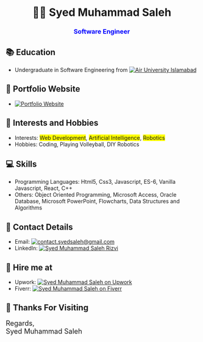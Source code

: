 <!-- Name and Profession -->
<h1 align="center">👨‍💻 Syed Muhammad Saleh</h1>
<h3 align="center" style="color:blue;">Software Engineer</h3>

<!-- Education -->
## 📚 Education
- Undergraduate in Software Engineering from [![Air University Islamabad](https://img.shields.io/badge/Air%20University-Islamabad-green)](https://au.edu.pk)

<!-- Portfolio Website -->
## 💼 Portfolio Website
- [![Portfolio Website](https://img.shields.io/badge/Portfolio-Website-green)](https://rizvisoft.netlify.app)

<!-- Interests and Hobbies -->
## 🎯 Interests and Hobbies
- Interests: <span style="background-color:yellow;">Web Development</span>, <span style="background-color:yellow;">Artificial Intelligence</span>, <span style="background-color:yellow;">Robotics</span>
- Hobbies: Coding, Playing Volleyball, DIY Robotics

<!-- Skills -->
## 💻 Skills
- Programming Languages: Html5, Css3, Javascript, ES-6, Vanilla Javascript, React, C++
- Others: Object Oriented Programming, Microsoft Access, Oracle Database, Microsoft PowerPoint, Flowcharts, Data Structures and Algorithms

<!-- Contact Details -->
## 📧 Contact Details
- Email: [![contact.syedsaleh@gmail.com](https://img.shields.io/badge/Email-contact.syedsaleh%40gmail.com-green)](mailto:contact.syedsaleh@gmail.com)
- LinkedIn: [![Syed Muhammad Saleh Rizvi](https://img.shields.io/badge/LinkedIn-Syed%20Muhammad%20Saleh%20Rizvi-green)](https://www.linkedin.com/in/syed-muhammad-saleh-rizvi)

<!-- Hire me at -->
## 💼 Hire me at
- Upwork: [![Syed Muhammad Saleh on Upwork](https://img.shields.io/badge/Upwork-Syed%20Muhammad%20Saleh-green)](https://www.upwork.com/freelancers/~01227483e76bdf54df)
- Fiverr: [![Syed Muhammad Saleh on Fiverr](https://img.shields.io/badge/Fiverr-Syed%20Muhammad%20Saleh-green)](https://www.fiverr.com/smsaleh199)

<!-- Thank you message -->
## 🙏 Thanks For Visiting
<span style="font-size:18px;">Regards,  
Syed Muhammad Saleh</span>
